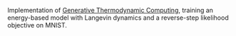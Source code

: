Implementation of [Generative Thermodynamic Computing](https://arxiv.org/abs/2506.15121), training an energy-based model with Langevin dynamics and a reverse-step likelihood objective on MNIST.
